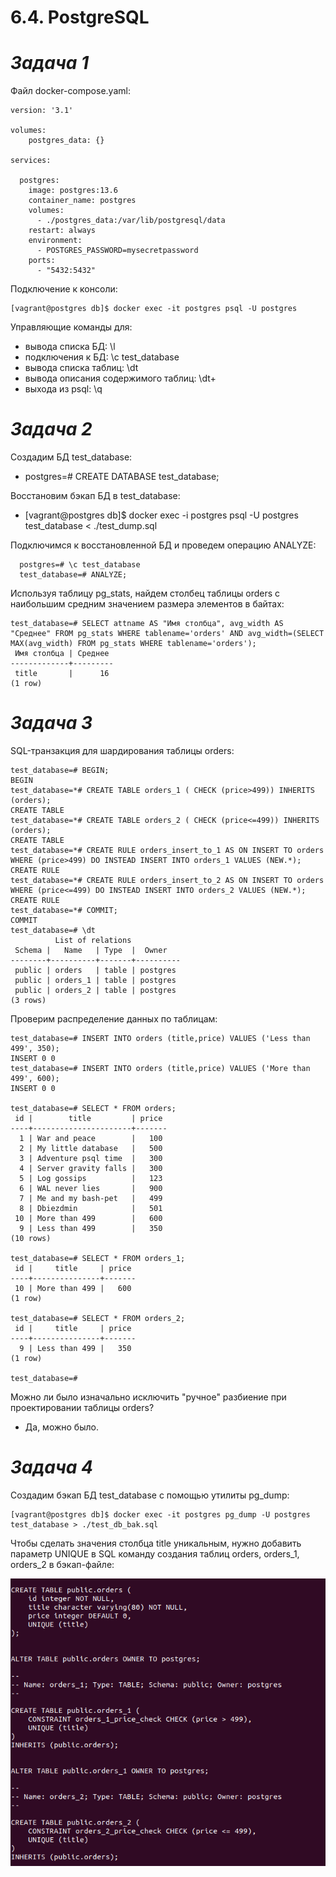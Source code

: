 # **6.4. PostgreSQL**

# *Задача 1*

Файл docker-compose.yaml:

```
version: '3.1'

volumes:
    postgres_data: {}

services:

  postgres:
    image: postgres:13.6
    container_name: postgres
    volumes:
      - ./postgres_data:/var/lib/postgresql/data
    restart: always
    environment:
      - POSTGRES_PASSWORD=mysecretpassword
    ports:
      - "5432:5432"
``` 

Подключение к консоли:

```
[vagrant@postgres db]$ docker exec -it postgres psql -U postgres
```

Управляющие команды для:
- вывода списка БД: \l
- подключения к БД: \c test_database
- вывода списка таблиц: \dt
- вывода описания содержимого таблиц: \dt+
- выхода из psql: \q

# *Задача 2*

Создадим БД test_database:
- postgres=# CREATE DATABASE test_database;

Восстановим бэкап БД в test_database:
- [vagrant@postgres db]$ docker exec -i postgres psql -U postgres test_database < ./test_dump.sql

Подключимся к восстановленной БД и проведем операцию ANALYZE:
```  
  postgres=# \c test_database
  test_database=# ANALYZE;
```

Используя таблицу pg_stats, найдем столбец таблицы orders с наибольшим средним значением размера элементов в байтах:

```
test_database=# SELECT attname AS "Имя столбца", avg_width AS "Среднее" FROM pg_stats WHERE tablename='orders' AND avg_width=(SELECT MAX(avg_width) FROM pg_stats WHERE tablename='orders');
 Имя столбца | Среднее 
-------------+---------
 title       |      16
(1 row)

```

# *Задача 3*

SQL-транзакция для шардирования таблицы orders:

```
test_database=# BEGIN;
BEGIN
test_database=*# CREATE TABLE orders_1 ( CHECK (price>499)) INHERITS (orders);
CREATE TABLE
test_database=*# CREATE TABLE orders_2 ( CHECK (price<=499)) INHERITS (orders);
CREATE TABLE
test_database=*# CREATE RULE orders_insert_to_1 AS ON INSERT TO orders WHERE (price>499) DO INSTEAD INSERT INTO orders_1 VALUES (NEW.*);
CREATE RULE
test_database=*# CREATE RULE orders_insert_to_2 AS ON INSERT TO orders WHERE (price<=499) DO INSTEAD INSERT INTO orders_2 VALUES (NEW.*);
CREATE RULE
test_database=*# COMMIT;
COMMIT
test_database=# \dt
          List of relations
 Schema |   Name   | Type  |  Owner   
--------+----------+-------+----------
 public | orders   | table | postgres
 public | orders_1 | table | postgres
 public | orders_2 | table | postgres
(3 rows)
```

Проверим распределение данных по таблицам:

```
test_database=# INSERT INTO orders (title,price) VALUES ('Less than 499', 350);
INSERT 0 0
test_database=# INSERT INTO orders (title,price) VALUES ('More than 499', 600);
INSERT 0 0

test_database=# SELECT * FROM orders;
 id |        title         | price 
----+----------------------+-------
  1 | War and peace        |   100
  2 | My little database   |   500
  3 | Adventure psql time  |   300
  4 | Server gravity falls |   300
  5 | Log gossips          |   123
  6 | WAL never lies       |   900
  7 | Me and my bash-pet   |   499
  8 | Dbiezdmin            |   501
 10 | More than 499        |   600
  9 | Less than 499        |   350
(10 rows)

test_database=# SELECT * FROM orders_1;
 id |     title     | price 
----+---------------+-------
 10 | More than 499 |   600
(1 row)

test_database=# SELECT * FROM orders_2;
 id |     title     | price 
----+---------------+-------
  9 | Less than 499 |   350
(1 row)

test_database=# 
```

Можно ли было изначально исключить "ручное" разбиение при проектировании таблицы orders?

- Да, можно было.

# *Задача 4*

Создадим бэкап БД test_database с помощью утилиты pg_dump:

```
[vagrant@postgres db]$ docker exec -it postgres pg_dump -U postgres test_database > ./test_db_bak.sql
```

Чтобы сделать значения столбца title уникальным, нужно добавить параметр UNIQUE в SQL команду создания таблиц orders, orders_1, orders_2 в бэкап-файле:


![alt text](image/unique.png "Unique TITLE")


